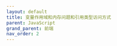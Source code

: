 ```yaml
---
layout: default
title: 变量作用域和内存问题和引用类型访问方式
parent: JavaScript
grand_parent: 前端
nav_order: 2
---
```


